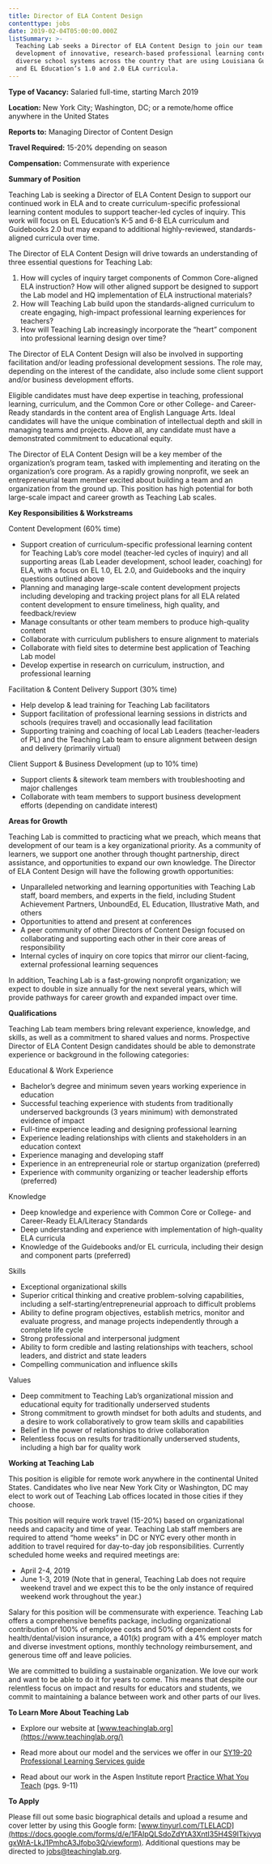 ```yaml
---
title: Director of ELA Content Design
contenttype: jobs
date: 2019-02-04T05:00:00.000Z
listSummary: >-
  Teaching Lab seeks a Director of ELA Content Design to join our team to lead a
  development of innovative, research-based professional learning content for
  diverse school systems across the country that are using Louisiana Guidebooks
  and EL Education’s 1.0 and 2.0 ELA curricula.
---
```

**Type of Vacancy:** Salaried full-time, starting March 2019  

**Location:** New York City; Washington, DC; or a remote/home office anywhere in the United States 

**Reports to:** Managing Director of Content Design

**Travel Required:** 15-20% depending on season

**Compensation:** Commensurate with experience 

**Summary of Position**

Teaching Lab is seeking a Director of ELA Content Design to support our continued work in ELA and to create curriculum-specific professional learning content modules to support teacher-led cycles of inquiry. This work will focus on EL Education’s K-5 and 6-8 ELA curriculum and Guidebooks 2.0 but may expand to additional highly-reviewed, standards-aligned curricula over time.

The Director of ELA Content Design will drive towards an understanding of three essential questions for Teaching Lab:

1. How will cycles of inquiry target components of Common Core-aligned ELA instruction? How will other aligned support be designed to support the Lab model and HQ implementation of ELA instructional materials?
2. How will Teaching Lab build upon the standards-aligned curriculum to create engaging, high-impact professional learning experiences for teachers?
3. How will Teaching Lab increasingly incorporate the “heart” component into professional learning design over time? 

The Director of ELA Content Design will also be involved in supporting facilitation and/or leading professional development sessions. The role may, depending on the interest of the candidate, also include some client support and/or business development efforts. 

Eligible candidates must have deep expertise in teaching, professional learning, curriculum, and the Common Core or other College- and Career-Ready standards in the content area of English Language Arts. Ideal candidates will have the unique combination of intellectual depth and skill in managing teams and projects. Above all, any candidate must have a demonstrated commitment to educational equity.

The Director of ELA Content Design will be a key member of the organization’s program team, tasked with implementing and iterating on the organization’s core program. As a rapidly growing nonprofit, we seek an entrepreneurial team member excited about building a team and an organization from the ground up. This position has high potential for both large-scale impact and career growth as Teaching Lab scales.

**Key Responsibilities & Workstreams**

Content Development (60% time)

* Support creation of curriculum-specific professional learning content for Teaching Lab’s core model (teacher-led cycles of inquiry) and all supporting areas (Lab Leader development, school leader, coaching) for ELA, with a focus on EL 1.0, EL 2.0, and Guidebooks and the inquiry questions outlined above
* Planning and managing large-scale content development projects including developing and tracking project plans for all ELA related content development to ensure timeliness, high quality, and feedback/review
* Manage consultants or other team members to produce high-quality content
* Collaborate with curriculum publishers to ensure alignment to materials 
* Collaborate with field sites to determine best application of Teaching Lab model 
* Develop expertise in research on curriculum, instruction, and professional learning

Facilitation & Content Delivery Support (30% time)

* Help develop & lead training for Teaching Lab facilitators
* Support facilitation of professional learning sessions in districts and schools (requires travel) and occasionally lead facilitation
* Supporting training and coaching of local Lab Leaders (teacher-leaders of PL) and the Teaching Lab team to ensure alignment between design and delivery (primarily virtual)

Client Support & Business Development (up to 10% time)

* Support clients & sitework team members with troubleshooting and major challenges
* Collaborate with team members to support business development efforts (depending on candidate interest)

**Areas for Growth**

Teaching Lab is committed to practicing what we preach, which means that development of our team is a key organizational priority. As a community of learners, we support one another through thought partnership, direct assistance, and opportunities to expand our own knowledge. The Director of ELA Content Design will have the following growth opportunities: 

* Unparalleled networking and learning opportunities with Teaching Lab staff, board members, and experts in the field, including Student Achievement Partners, UnboundEd, EL Education, Illustrative Math, and others
* Opportunities to attend and present at conferences
* A peer community of other Directors of Content Design focused on collaborating and supporting each other in their core areas of responsibility 
* Internal cycles of inquiry on core topics that mirror our client-facing, external professional learning sequences

In addition, Teaching Lab is a fast-growing nonprofit organization; we expect to double in size annually for the next several years, which will provide pathways for career growth and expanded impact over time. 

**Qualifications**

Teaching Lab team members bring relevant experience, knowledge, and skills, as well as a commitment to shared values and norms. Prospective Director of ELA Content Design candidates should be able to demonstrate experience or background in the following categories:

Educational & Work Experience

* Bachelor’s degree and minimum seven years working experience in education
* Successful teaching experience with students from traditionally underserved backgrounds (3 years minimum) with demonstrated evidence of impact
* Full-time experience leading and designing professional learning
* Experience leading relationships with clients and stakeholders in an education context
* Experience managing and developing staff 
* Experience in an entrepreneurial role or startup organization (preferred)
* Experience with community organizing or teacher leadership efforts (preferred)

Knowledge 

* Deep knowledge and experience with Common Core or College- and Career-Ready ELA/Literacy Standards
* Deep understanding and experience with implementation of high-quality ELA curricula
* Knowledge of the Guidebooks and/or EL curricula, including their design and component parts (preferred) 

Skills

* Exceptional organizational skills
* Superior critical thinking and creative problem-solving capabilities, including a self-starting/entrepreneurial approach to difficult problems
* Ability to define program objectives, establish metrics, monitor and evaluate progress, and manage projects independently through a complete life cycle
* Strong professional and interpersonal judgment 
* Ability to form credible and lasting relationships with teachers, school leaders, and district and state leaders 
* Compelling communication and influence skills

Values

* Deep commitment to Teaching Lab’s organizational mission and educational equity for traditionally underserved students 
* Strong commitment to growth mindset for both adults and students, and a desire to work collaboratively to grow team skills and capabilities 
* Belief in the power of relationships to drive collaboration
* Relentless focus on results for traditionally underserved students, including a high bar for quality work

**Working at Teaching Lab**

This position is eligible for remote work anywhere in the continental United States. Candidates who live near New York City or Washington, DC may elect to work out of Teaching Lab offices located in those cities if they choose. 

This position will require work travel (15-20%) based on organizational needs and capacity and time of year. Teaching Lab staff members are required to attend “home weeks” in DC or NYC every other month in addition to travel required for day-to-day job responsibilities. Currently scheduled home weeks and required meetings are:

* April 2-4, 2019
* June 1-3, 2019 (Note that in general, Teaching Lab does not require weekend travel and we expect this to be the only instance of required weekend work throughout the year.)

Salary for this position will be commensurate with experience. Teaching Lab offers a comprehensive benefits package, including organizational contribution of 100% of employee costs and 50% of dependent costs for health/dental/vision insurance, a 401(k) program with a 4% employer match and diverse investment options, monthly technology reimbursement, and generous time off and leave policies.

We are committed to building a sustainable organization. We love our work and want to be able to do it for years to come. This means that despite our relentless focus on impact and results for educators and students, we commit to maintaining a balance between work and other parts of our lives.

**To Learn More About Teaching Lab**

* Explore our website at [www.teachinglab.org](https://www.teachinglab.org/)

* Read more about our model and the services we offer in our [SY19-20 Professional Learning Services guide
  ](https://www.dropbox.com/s/tbolveueiy4kbbg/SY19-20%20Teaching%20Lab%20Professional%20Learning%20Services.pdf?dl=0)
* Read about our work in the Aspen Institute report [Practice What You Teach](https://assets.aspeninstitute.org/content/uploads/2017/04/Practice-What-You-Teach.pdf) (pgs. 9-11)

**To Apply**

Please fill out some basic biographical details and upload a resume and cover letter by using this Google form: [www.tinyurl.com/TLELACD](https://docs.google.com/forms/d/e/1FAIpQLSdoZdYtA3XntI35H4S9lTkjvyqgxWrA-LkJ1PmhcA3Jfobo3Q/viewform). Additional questions may be directed to jobs@teachinglab.org.
